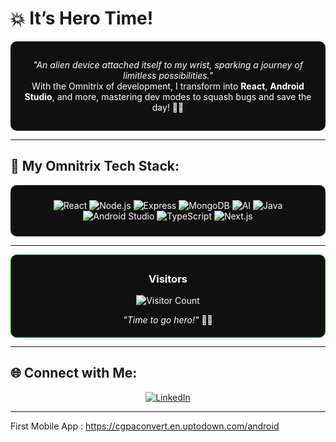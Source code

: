 

# 💥 **It’s Hero Time!**
<div align="center" style="background-color: #101010; color: white; padding: 15px; border-radius: 10px;">

  *"An alien device attached itself to my wrist, sparking a journey of limitless possibilities."*  
  With the Omnitrix of development, I transform into **React**, **Android Studio**, and more, mastering dev modes to squash bugs and save the day! 🦸‍♂️

</div>

---

## 🔧 **My Omnitrix Tech Stack**:

<div align="center" style="background-color: #101010; color: white; padding: 10px; border-radius: 10px;">

![React](https://img.shields.io/badge/React-61DAFB?style=flat&logo=react&logoColor=black&color=00b140) 
![Node.js](https://img.shields.io/badge/Node.js-339933?style=flat&logo=node.js&logoColor=white&color=00b140) 
![Express](https://img.shields.io/badge/Express-000000?style=flat&logo=express&logoColor=white&color=00b140)
![MongoDB](https://img.shields.io/badge/MongoDB-47A248?style=flat&logo=mongodb&logoColor=white&color=00b140) 
![AI](https://img.shields.io/badge/AI-Blue?style=flat&logo=ai&logoColor=white&color=00b140)
![Java](https://img.shields.io/badge/Java-007396?style=flat&logo=java&logoColor=white&color=00b140)
![Android Studio](https://img.shields.io/badge/Android%20Studio-3DDC84?style=flat&logo=android&logoColor=white&color=00b140)
![TypeScript](https://img.shields.io/badge/TypeScript-007ACC?style=flat&logo=typescript&logoColor=white&color=00b140)
![Next.js](https://img.shields.io/badge/Next.js-000000?style=flat&logo=next.js&logoColor=white&color=00b140)

</div>

---

<div align="center" style="background-color: #101010; color: white; padding: 5px; border-radius: 10px; border:1px solid green;">

### **Visitors**  
![Visitor Count](https://profile-counter.glitch.me/YourGitHubUsername/count.svg)

*"Time to go hero!"* 🦸‍♂️  

</div>

---

## 🌐 **Connect with Me**:
<div align="center">

[![LinkedIn](https://img.shields.io/badge/LinkedIn-0077B5?style=flat&logo=linkedin&logoColor=white&color=00b140)](https://www.linkedin.com/in/skksharif) 

</div>

---


First Mobile App : https://cgpaconvert.en.uptodown.com/android
